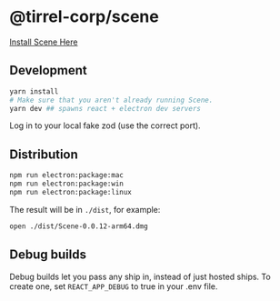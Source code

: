 # @tirrel-corp/scene

[Install Scene Here](https://planet.one/scene/)

## Development

```bash
yarn install
# Make sure that you aren't already running Scene.
yarn dev ## spawns react + electron dev servers
```

Log in to your local fake zod (use the correct port).

## Distribution

```bash
npm run electron:package:mac
npm run electron:package:win
npm run electron:package:linux
```

The result will be in `./dist`, for example:

```bash
open ./dist/Scene-0.0.12-arm64.dmg
```

## Debug builds

Debug builds let you pass any ship in, instead of just hosted ships. To create one, set `REACT_APP_DEBUG` to true in your .env file.

